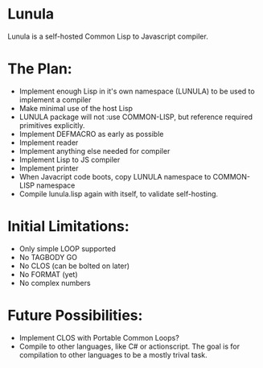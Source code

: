 Lunula
======

Lunula is a self-hosted Common Lisp to Javascript compiler.

The Plan:
=========
- Implement enough Lisp in it's own namespace (LUNULA) to be used to implement a compiler
- Make minimal use of the host Lisp
- LUNULA package will not :use COMMON-LISP, but reference required primitives explicitly.
- Implement DEFMACRO as early as possible
- Implement reader
- Implement anything else needed for compiler
- Implement Lisp to JS compiler
- Implement printer
- When Javacript code boots, copy LUNULA namespace to COMMON-LISP namespace
- Compile lunula.lisp again with itself, to validate self-hosting.

Initial Limitations:
====================
- Only simple LOOP supported
- No TAGBODY GO
- No CLOS (can be bolted on later)
- No FORMAT (yet)
- No complex numbers

Future Possibilities:
=====================
- Implement CLOS with Portable Common Loops?
- Compile to other languages, like C# or actionscript.  The goal is for compilation to other languages to be a mostly trival task.
